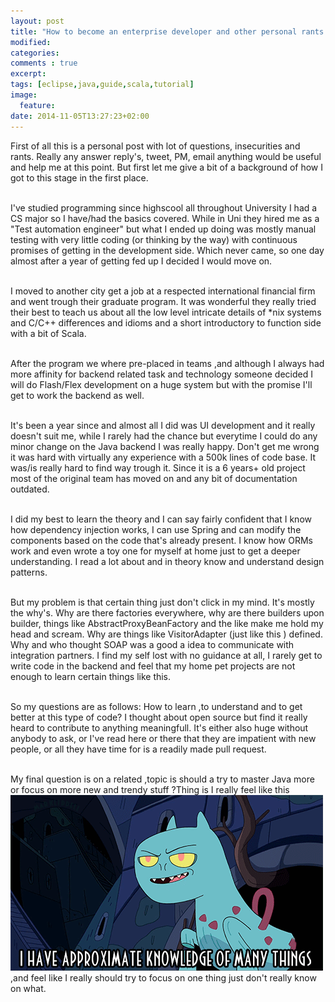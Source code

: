 ```yaml
---
layout: post
title: "How to become an enterprise developer and other personal rants ?"
modified:
categories: 
comments : true
excerpt:
tags: [eclipse,java,guide,scala,tutorial]
image:
  feature:
date: 2014-11-05T13:27:23+02:00
---
```


First of all this is a personal post with lot of questions, insecurities and rants. Really any answer reply's, tweet, PM, email anything would be useful and help me at this point. But first let me give a bit of a background of how I got to this stage in the first place.
<br/><br/>

I've studied programming since highscool all throughout University I had a CS major so I have/had the basics covered. While in Uni they hired me as a "Test automation engineer" but what I ended up doing was mostly manual testing with very little coding (or thinking by the way) with continuous promises of getting in the development side. Which never came, so one day almost after a year of getting fed up I decided I would move on.
<br/><br/>

I moved to another city get a job at a respected international financial firm and went trough their graduate program. It was wonderful they really tried their best to teach us about all the low level intricate details of *nix systems and C/C++ differences and idioms and a short introductory to function side with a bit of Scala.
<br/><br/>

After the program we where pre-placed in teams ,and although I always had more affinity for backend related task and technology someone decided I will do Flash/Flex development on a huge system but with the promise I'll get to work the backend as well.
<br/><br/>

It's been a year since and almost all I did was UI development and it really doesn't suit me, while I rarely had the chance but everytime I could do any minor change on the Java backend I was really happy. Don't get me wrong it was hard with virtually any experience with a 500k lines of code base. It was/is really hard to find way trough it. Since it is a 6 years+ old project most of the original team has moved on and any bit of documentation outdated.
<br/><br/>

I did my best to learn the theory and I can say fairly confident that I know how dependency injection works, I can use Spring and can modify the components based on the code that's already present. I know how ORMs work and even wrote a toy one for myself at home just to get a deeper understanding. I read a lot about and in theory know and understand design patterns.
<br/><br/>

But my problem is that certain thing just don't click in my mind. It's mostly the why's. Why are there factories everywhere, why are there builders upon builder, things like AbstractProxyBeanFactory and the like make me hold my head and scream. Why are things like VisitorAdapter (just like this ) defined. Why and who thought SOAP was a good a idea to communicate with integration partners. I find my self lost with no guidance at all, I rarely get to write code in the backend and feel that my home pet projects are not enough to learn certain things like this.
<br/><br/>

So my questions are as follows:
How to learn ,to understand and to get better at this type of code? I thought about open source but find it really heard to contribute to anything meaningfull. It's either also huge without anybody to ask, or I've read here or there that they are impatient with new people, or all they have time for is a readily made pull request.
<br/><br/>

My final question is on a related ,topic is should a try to master Java more or focus on more new and trendy stuff ?Thing is I really feel like this 
![alt text](/images/aprox.gif "Knowledge")
,and feel like I really should try to focus on one thing just don't really know on what.

